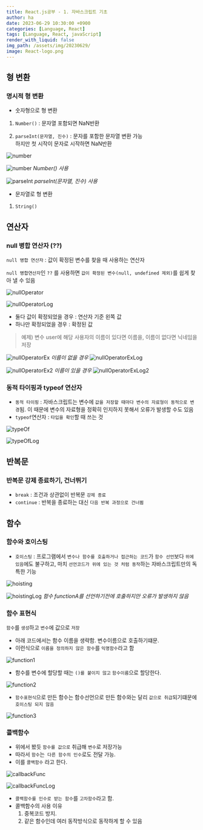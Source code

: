 ```yaml
---
title: React.js공부 - 1. 자바스크립트 기초
author: ha
date: 2023-06-29 10:30:00 +0900
categories: [Language, React]
tags: [Language, React, javaScript]
render_with_liquid: false
img_path: /assets/img/20230629/
image: React-logo.png
---
```


## 형 변환

### 명시적 형 변환

- 숫자형으로 형 변환

1. `Number()` : 문자열 포함되면 NaN반환

2. `parseInt(문자열, 진수)` : 문자를 포함한 문자열 변환 가능 <br/>하지만 첫 시작이 문자로 시작하면 NaN반환

![number](number1.png)

![number](number2.png)
_Number() 사용_

![parseInt](number3.png)
_parseInt(문자열, 진수) 사용_

- 문자열로 형 변환

1. `String()`

## 연산자

### null 병합 연산자 (??)

`null 병합 연산자` : 값이 확정된 변수를 찾을 때 사용하는 연산자

`null 병합연산자`인 `??` 를 사용하면 `값이 확정된 변수(null, undefined 제외)`를 쉽게 찾아 낼 수 있음

![nullOperator](nullOperator.png)

![nullOperatorLog](nullOperatorLog.png)

- 둘다 값이 확정되었을 경우 : 연산자 기준 왼쪽 값
- 하나만 확정되었을 경우 : 확정된 값

> 예제) 변수 user에 해당 사용자의 이름이 있다면 이름을, 이름이 없다면 닉네임을 저장

![nullOperatorEx](nullOperatorEx.png)
_이름이 없을 경우_
![nullOperatorExLog](nullOperatorExLog.png)

![nullOperatorEx2](nullOperatorEx2.png)
_이름이 있을 경우_
![nullOperatorExLog2](nullOperatorExLog2.png)

### 동적 타이핑과 typeof 연산자

- `동적 타이핑` : 자바스크립트는 변수에 `값을 저장할 때마다 변수의 자료형이 동적으로 변경`됨.
  이 때문에 변수의 자료형을 정확히 인지하지 못해서 오류가 발생할 수도 있음
- `typeof`연산자 : `타입을 확인`할 때 쓰는 것

![typeOf](typeOf.png)

![typeOfLog](typeOfLog.png)

## 반복문

### 반복문 강제 종료하기, 건너뛰기

- `break` : 조건과 상관없이 반복문 `강제 종료`
- `continue` : 반복을 종료하는 대신 `다음 반복 과정으로 건너뜀`

## 함수

### 함수와 호이스팅

- `호이스팅` : 프로그램에서 `변수나 함수를 호출하거나 접근하는 코드`가 `함수 선언`보다 `위에 있음`에도 불구하고, 마치 `선언코드가 위에 있는 것 처럼 동작`하는 자바스크립트만의 독특한 기능

![hoisting](hoisting.png)

![hoistingLog](hoistingLog.png)
_함수 functionA를 선언하기전에 호출하지만 오류가 발생하지 않음_

### 함수 표현식

`함수`를 `생성`하고 `변수`에 값으로 `저장`

- 아래 코드에서는 함수 이름을 생략함. 변수이름으로 호출하기떄문.
- 이런식으로 `이름을 정의하지 않은 함수`를 `익명함수`라고 함

![function1](function1.png)

- 함수를 변수에 할당할 때는 `()를 붙이지 않고` `함수이름`으로 할당한다.

![function2](function2.png)

- `함수표현식`으로 만든 함수는 함수선언으로 만든 함수와는 달리 `값으로 취급`되기떄문에 `호이스팅 되지 않음`

![function3](function3.png)

### 콜백함수

- 위에서 봤듯 `함수를 값으로` 취급해 `변수`로 저장가능
- 따라서 `함수`는` 다른 함수의 인수`로도 전달 가능.
- 이를 `콜백함수` 라고 한다.

![callbackFunc](callbackFunc.png)

![callbackFuncLog](callbackFuncLog.png)

- `콜백함수를 인수로 받는 함수`를 `고차함수`라고 함.
- 콜백함수의 사용 이유
  1. 중복코드 방지.
  2. 같은 함수인데 여러 동작방식으로 동작하게 할 수 있음

